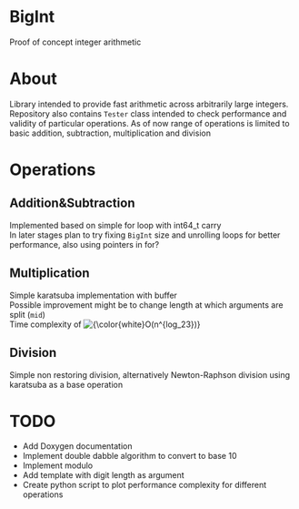 # BigInt
Proof of concept integer arithmetic 
# About
Library intended to provide fast arithmetic across arbitrarily large integers. Repository also contains `Tester` class intended to check 
performance and validity of particular operations. As of now range of operations is limited to basic addition, subtraction, multiplication and division
# Operations
 ## Addition&Subtraction
 Implemented based on simple for loop with int64_t carry\
 In later stages plan to try fixing `BigInt` size and unrolling loops for better performance, also using pointers in for?
 ## Multiplication
 Simple karatsuba implementation with buffer\
 Possible improvement might be to change length at which arguments are split (`mid`)\
 Time complexity of <img src="https://latex.codecogs.com/png.latex?{\color{white}O(n^{log_23})}" title="{\color{white}O(n^{log_23})}" />
 ## Division
 Simple non restoring division, alternatively Newton-Raphson division using karatsuba as a base operation
# TODO
- Add Doxygen documentation
- Implement double dabble algorithm to convert to base 10
- Implement modulo
- Add template with digit length as argument
- Create python script to plot performance complexity for different operations

